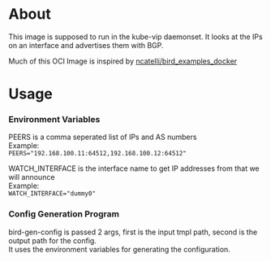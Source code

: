 # About
This image is supposed to run in the kube-vip daemonset. It looks at the IPs on an interface and advertises them with BGP.

Much of this OCI Image is inspired by [ncatelli/bird_examples_docker](https://github.com/ncatelli/bird_examples_docker)

# Usage

### Environment Variables
PEERS is a comma seperated list of IPs and AS numbers  
Example:  
`PEERS="192.168.100.11:64512,192.168.100.12:64512"`

WATCH_INTERFACE is the interface name to get IP addresses from that we will announce  
Example:  
`WATCH_INTERFACE="dummy0"`

### Config Generation Program
bird-gen-config is passed 2 args, first is the input tmpl path, second is the output path for the config.  
It uses the environment variables for generating the configuration.  